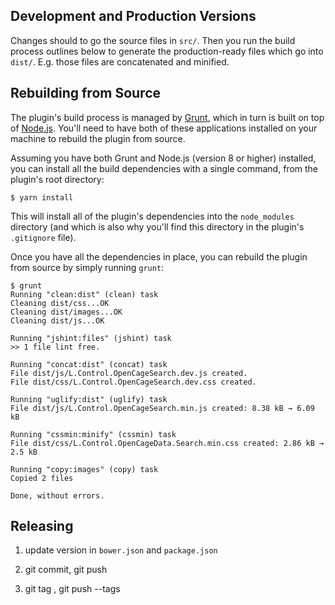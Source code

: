 ## Development and Production Versions

Changes should to go the source files in `src/`. Then you run the build process
outlines below to generate the production-ready files which go into `dist/`. E.g.
those files are concatenated and minified.

## Rebuilding from Source

The plugin's build process is managed by [Grunt](http://gruntjs.com/installing-grunt),
which in turn is built on top of [Node.js](http://nodejs.org/). You'll need to have
both of these applications installed on your machine to rebuild the plugin from source.

Assuming you have both Grunt and Node.js (version 8 or higher) installed, you can
install all the build dependencies with a single command, from the plugin's root
directory:

```shell
$ yarn install
```

This will install all of the plugin's dependencies into the `node_modules` directory
(and which is also why you'll find this directory in the plugin's `.gitignore` file).

Once you have all the dependencies in place, you can rebuild the plugin from source
by simply running `grunt`:

```shell
$ grunt
Running "clean:dist" (clean) task
Cleaning dist/css...OK
Cleaning dist/images...OK
Cleaning dist/js...OK

Running "jshint:files" (jshint) task
>> 1 file lint free.

Running "concat:dist" (concat) task
File dist/js/L.Control.OpenCageSearch.dev.js created.
File dist/css/L.Control.OpenCageSearch.dev.css created.

Running "uglify:dist" (uglify) task
File dist/js/L.Control.OpenCageSearch.min.js created: 8.38 kB → 6.09 kB

Running "cssmin:minify" (cssmin) task
File dist/css/L.Control.OpenCageData.Search.min.css created: 2.86 kB → 2.5 kB

Running "copy:images" (copy) task
Copied 2 files

Done, without errors.
```

## Releasing

1. update version in `bower.json` and `package.json`

2. git commit, git push

3. git tag <version>, git push --tags

